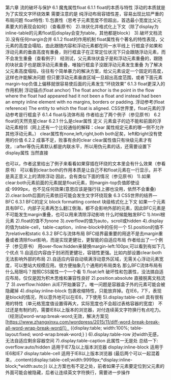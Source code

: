 第六章 流的破坏与保护
6.1 魔鬼属性float
6.1.1 float的本质与特性
浮动的本质就是为了实现文字环绕效果
需要注意的是 纯浮动布局容错性差，容易出现比较严重的布局问题
float特性:
1).包裹性（思考子元素宽度不但超出，首选最小宽度比父元素要大的表现会如何）（查看原书）
2).块状化并格式化上下文（除了display为inline-table的元素float后display会变为table，其他都是block）
3).破坏文档流
3).没有任何margin合并
6.1.2 float的作用机制
float属性有个著名的特性表现，父元素的高度会塌陷，由此跟随内容和浮动元素都在同一水平线上
行框盒子如果和浮动元素的垂直高度有重叠，则行框盒子在正常定位状况下只会跟随浮动元素，而不会发生重叠（查看例子）
经测试，父元素块状盒子是和浮动元素重叠的，跟随的块状盒子也是跟浮动元素重叠，唯独行框盒子没跟浮动元素发生重叠
为了解决父元素高度塌陷，往往有个简单暴力的解决方案，给父元素设定一个固定的高度，这样也许能解决问题
但只要浮动元素垂直区域一旦超出高度范围，或者下面元素margin-top负值上偏移就很容易使后面的元素发生“环绕效果”
6.1.3 float更深入的作用机制
浮动锚点(float anchor)
The float anchor is the point in the flow where the float had appeared had it not been a float and instead had been an empty inline element with no margins, borders or padding.
浮动参考(float reference)
The entity to which the float is aligned.
CSS世界里，float元素的浮动参考是行框盒子
6.1.4 float与流体布局
作者给出了两个例子（参见原书）
6.2 float的天然克星clear
6.2.1 什么是clear属性
定义 元素盒子的边不能和前面的浮动元素相邻（网上还有一个比较通俗的解释：clear 属性规定元素的哪一侧不允许其他浮动元素。）
clear属性有none,left,right,both
both足矣，left和right没有使用的价值
6.2.2 成事不足，败事有余的clear
clear属性值只有块级元素才有效，::after等伪元素默认都是内联水平，所以用伪元素的话，还需要设置下display属性
当然直接<div style="clear:both"></div>也可以，作者这里给出了例子来看看如果穿插在环绕的文本里会有什么效果（参看原书）
可以看到clear:both的作用本质是让自己不和float元素在一行显示，并不是真正意义上的清除浮动
因此，会有类似下面的情况（参见原书）
1).如果clear:both元素前面的元素就是float元素，则margin-top负值即使设成-9999px，也不见任何效果(意思应该是强行往上挪也没用，依然不会重叠)
2).clear:both后面的元素依旧可能会发生文字环绕现象
6.3 CSS世界的结界—BFC
6.3.1 BFC的定义
block formatting context 块级格式化上下文
如果一个元素具有BFC，内部子元素再怎么翻江倒海，都不会影响外部的元素，因此BFC元素是不可能发生margin重叠，也可以用来清除浮动影响
什么时候能触发BFC
1).html根元素
2).float的值不为none
3).overflow的值为auto，scroll或hidden
4).display的值为table-cell，table-caption，inline-block中的任何一个
5).position的值不为relative和static
6.3.2 BFC与流体布局
BFC结界最重要的用途不是去margin重叠或者清除float影响，而是实现更健壮，更智能的自适应布局
作者给出了一个例子（参见原书）
用over-flow:hidden来替换margin-left:100px;可以看到有如下几个优点
1).自适应内容由于封闭而更健壮，容错性更强。比如内部设置clear:both无法影响外部的布局
2).自适应内容自动填满浮动意外区域，无需关心浮动元素宽度，可以整站大规模应用。很方便抽象几个通用的布局类名
那么BFC流体布局有什么局限吗？按照CSS属性一个一个看
1).float:left 破坏性和包裹性，没法搞自适应布局，仅仅是因为积木思维和兼容性良好
2).position:absolute 直接脱离文档流了
3).overflow:hidden 从IE7开始兼容了。唯一问题是容器盒子外的元素可能会被隐藏掉
4).display:inline-block 包裹收缩特性，只能放弃掉。在IE6，7下，表现是block的情况，所以意外地可以在IE6，7下使用
5).display:table-cell 具有很有用的特性（单元格宽度值设置得再大，实际宽度也不会超过表格容器的宽度）
不过还是有制约的，需要IE8以上版本的浏览器，对付连续英文字符换行有点吃力。
（经测试word-wrap:break-word;无效，解决方案见[https://www.zhangxinxu.com/wordpress/2015/11/diff-word-break-break-all-word-wrap-break-word/]）
({display:table; width:100%; table-layout:fixed; word-wrap:break-word;} )
6).display:table-row 对width无感，无法自适应剩余容器空间
7).display:table-caption 此属性一无是处
总结一下:
overflow:auto/hidden 适用于IE7及以上版本浏览器
display:inline-block 适用于IE6和IE7
display:table-cell 适用于IE8以上版本浏览器
(最后两个可以一起混着来，.content{display:table-cell;width:9999px;*display:inline-block;*width:auto;})
以上方案也有不足之处，前者如果子元素要定位到父元素的外面可能会被隐藏，后者让连续英文字符换行，需要进一步操作

